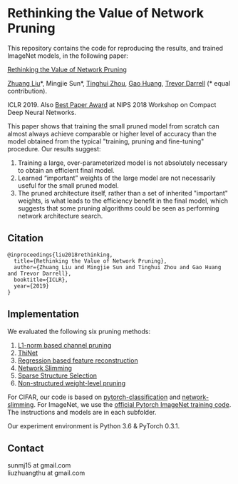 # Rethinking the Value of Network Pruning
This repository contains the code for reproducing the results, and trained ImageNet models, in the following paper:  

[Rethinking the Value of Network Pruning](https://openreview.net/pdf?id=rJlnB3C5Ym) 

[Zhuang Liu](https://liuzhuang13.github.io/)\*, Mingjie Sun\*, [Tinghui Zhou](https://people.eecs.berkeley.edu/~tinghuiz/), [Gao Huang](http://www.gaohuang.net/), [Trevor Darrell](https://people.eecs.berkeley.edu/~trevor/) (\* equal contribution).

ICLR 2019. Also [Best Paper Award](https://nips.cc/Conferences/2018/Schedule?showEvent=10941) at NIPS 2018 Workshop on Compact Deep Neural Networks.

This paper shows that training the small pruned model from scratch can almost always achieve comparable or higher level of accuracy than the model obtained from the typical "training, pruning and fine-tuning" procedure. Our results suggest:  

1. Training a large, over-parameterized model is not absolutely necessary to obtain an efficient final model.
2. Learned “important” weights of the large model are not necessarily useful for the small pruned model. 
3. The pruned architecture itself, rather than a set of inherited "important" weights, is what leads to the efficiency benefit in the final model, which suggests that some pruning algorithms could be seen as performing network architecture search.

## Citation

```
@inproceedings{liu2018rethinking,
  title={Rethinking the Value of Network Pruning},
  author={Zhuang Liu and Mingjie Sun and Tinghui Zhou and Gao Huang and Trevor Darrell},
  booktitle={ICLR},
  year={2019}
}
```

## Implementation
We evaluated the following six pruning methods:  

1. [L1-norm based channel pruning](https://arxiv.org/abs/1608.08710)
2. [ThiNet](https://arxiv.org/abs/1707.06342)
3. [Regression based feature reconstruction](https://arxiv.org/abs/1707.06168)
4. [Network Slimming](https://arxiv.org/abs/1708.06519)
5. [Sparse Structure Selection](https://arxiv.org/abs/1707.01213)
6. [Non-structured weight-level pruning](https://arxiv.org/abs/1506.02626)

For CIFAR, our code is based on [pytorch-classification](https://github.com/bearpaw/pytorch-classification) and [network-slimming](https://github.com/Eric-mingjie/network-slimming). For ImageNet, we use the [official Pytorch ImageNet training code](https://github.com/pytorch/examples/blob/0.3.1/imagenet/main.py). The instructions and models are in each subfolder.

Our experiment environment is Python 3.6 & PyTorch 0.3.1.

## Contact
sunmj15 at gmail.com  
liuzhuangthu at gmail.com
